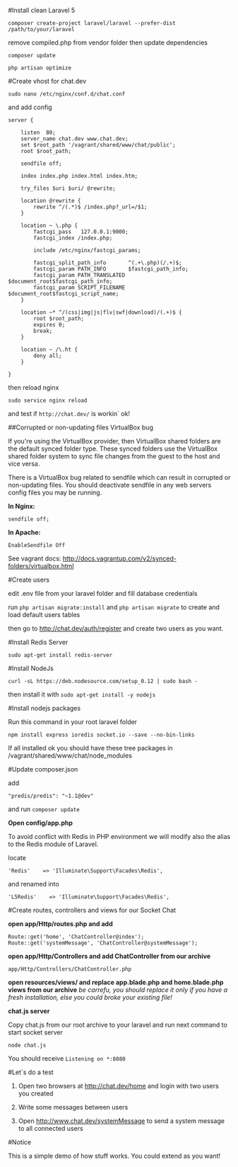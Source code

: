 #Install clean Laravel 5

`composer create-project laravel/laravel --prefer-dist /path/to/your/laravel`

remove compiled.php from vendor folder then update dependencies

`composer update`

`php artisan optimize`


#Create vhost for chat.dev

`sudo nano /etc/nginx/conf.d/chat.conf`

and add config

```
server {

    listen  80;
    server_name chat.dev www.chat.dev;
    set $root_path '/vagrant/shared/www/chat/public';
    root $root_path;
    
    sendfile off;

    index index.php index.html index.htm;

    try_files $uri $uri/ @rewrite;

    location @rewrite {
        rewrite ^/(.*)$ /index.php?_url=/$1;
    }

    location ~ \.php {
        fastcgi_pass   127.0.0.1:9000;
        fastcgi_index /index.php;

        include /etc/nginx/fastcgi_params;

        fastcgi_split_path_info       ^(.+\.php)(/.+)$;
        fastcgi_param PATH_INFO       $fastcgi_path_info;
        fastcgi_param PATH_TRANSLATED $document_root$fastcgi_path_info;
        fastcgi_param SCRIPT_FILENAME $document_root$fastcgi_script_name;
    }

    location ~* ^/(css|img|js|flv|swf|download)/(.+)$ {
        root $root_path;
        expires 0;
        break;
    }

    location ~ /\.ht {
        deny all;
    }

}
```

then reload nginx

`sudo service nginx reload`

and test if `http://chat.dev/` is workin` ok!


##Corrupted or non-updating files VirtualBox bug

If you're using the VirtualBox provider, then VirtualBox shared folders are the default synced folder type. These synced folders use the VirtualBox shared folder system to sync file changes from the guest to the host and vice versa.

There is a VirtualBox bug related to sendfile which can result in corrupted or non-updating files. You should deactivate sendfile in any web servers config files you may be running.

**In Nginx:**

`sendfile off;`

**In Apache:**

`EnableSendfile Off`

See vagrant docs: http://docs.vagrantup.com/v2/synced-folders/virtualbox.html


#Create users

edit .env file from your laravel folder and fill database credentials

run `php artisan migrate:install` and `php artisan migrate` to create and load default users tables

then go to http://chat.dev/auth/register and create two users as you want.


#Install Redis Server

`sudo apt-get install redis-server`

#Install NodeJs

`curl -sL https://deb.nodesource.com/setup_0.12 | sudo bash -`

then install it with `sudo apt-get install -y nodejs`

#Install nodejs packages

Run this command in your root laravel folder

`npm install express ioredis socket.io --save --no-bin-links`

If all installed ok you should have these tree packages in /vagrant/shared/www/chat/node_modules


#Update composer.json

add

```
"predis/predis": "~1.1@dev"
```

and run `composer update`

**Open config/app.php**

To avoid conflict with Redis in PHP environment we will modify also the alias to the Redis module of Laravel.

locate

`'Redis'    => 'Illuminate\Support\Facades\Redis',`

and renamed into

`'L5Redis'    => 'Illuminate\Support\Facades\Redis',`


#Create routes, controllers and views for our Socket Chat

**open app/Http/routes.php and add**

```
Route::get('home', 'ChatController@index');
Route::get('systemMessage', 'ChatController@systemMessage');
```

**open app/Http/Controllers and add ChatController from our archive**

`app/Http/Controllers/ChatController.php`

**open resources/views/ and replace app.blade.php and home.blade.php views from our archive**
*be carrefu, you should replace it only if you have a fresh installation, else you could broke your existing file!*

**chat.js server**

Copy chat.js from our root archive to your laravel and run next command to start socket server

`node chat.js`

You should receive `Listening on *:8080`

#Let`s do a test

1) Open two browsers at http://chat.dev/home and login with two users you created

2) Write some messages between users

3) Open http://www.chat.dev/systemMessage to send a system message to all connected users


#Notice

This is a simple demo of how stuff works. You could extend as you want!


